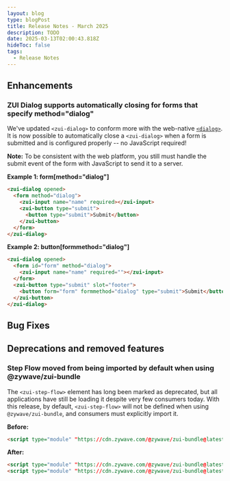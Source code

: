 ```yaml
---
layout: blog
type: blogPost
title: Release Notes - March 2025
description: TODO
date: 2025-03-13T02:00:43.818Z
hideToc: false
tags:
  - Release Notes
---
```


## Enhancements

### ZUI Dialog supports automatically closing for forms that specify method="dialog"

We've updated `<zui-dialog>` to conform more with the web-native [`<dialog>`](https://developer.mozilla.org/en-US/docs/Web/HTML/Element/dialog). It is now possible to automatically close a `<zui-dialog>` when a form is submitted and is configured properly -- no JavaScript required!

<docs-note>
<strong>Note:</strong> To be consistent with the web platform, you still must handle the submit event of the form with JavaScript to send it to a server.
</docs-note>

**Example 1: form\[method="dialog"\]**
```html
<zui-dialog opened>
  <form method="dialog">
    <zui-input name="name" required></zui-input>
    <zui-button type="submit">
      <button type="submit">Submit</button>
    </zui-button>
  </form>
</zui-dialog>
```

**Example 2: button\[formmethod="dialog"\]**
```html
<zui-dialog opened>
  <form id="form" method="dialog">
    <zui-input name="name" required=""></zui-input>
  </form>
  <zui-button type="submit" slot="footer">
    <button form="form" formmethod="dialog" type="submit">Submit</button>
  </zui-button>
</zui-dialog>
```

## Bug Fixes

## Deprecations and removed features

### Step Flow moved from being imported by default when using @zywave/zui-bundle

The `<zui-step-flow>` element has long been marked as deprecated, but all applications have still be loading it despite very few consumers today. With this release, by default, `<zui-step-flow>` will not be defined when using `@zywave/zui-bundle`, and consumers must explicitly import it.

**Before:**
```html
<script type="module" "https://cdn.zywave.com/@zywave/zui-bundle@latest/dist/bundle.js"></script>
```

**After:**
```html
<script type="module" "https://cdn.zywave.com/@zywave/zui-bundle@latest/dist/bundle.js"></script>
<script type="module" "https://cdn.zywave.com/@zywave/zui-bundle@latest/dist/components/step-flow.js"></script>
```

